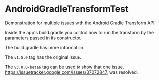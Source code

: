 # AndroidGradleTransformTest
Demonstration for multiple issues with the Android Gradle Transform API

Inside the app's build.gradle you control how to run the transform by the parameters passed in its constructor.

The build.gradle has more information.

The `v1.5.0` tag has the original issue.

The `v3.0.0-beta6` tag can be used to show that one issue, <https://issuetracker.google.com/issues/37072847>, was resolved.
